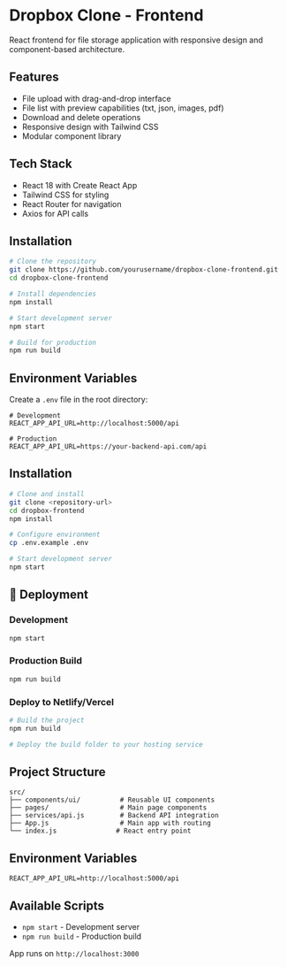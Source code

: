 # Dropbox Clone - Frontend

React frontend for file storage application with responsive design and component-based architecture.

## Features

- File upload with drag-and-drop interface
- File list with preview capabilities (txt, json, images, pdf)
- Download and delete operations
- Responsive design with Tailwind CSS
- Modular component library

## Tech Stack

- React 18 with Create React App
- Tailwind CSS for styling
- React Router for navigation
- Axios for API calls

## Installation

```bash
# Clone the repository
git clone https://github.com/yourusername/dropbox-clone-frontend.git
cd dropbox-clone-frontend

# Install dependencies
npm install

# Start development server
npm start

# Build for production
npm run build
```

## Environment Variables

Create a `.env` file in the root directory:

```env
# Development
REACT_APP_API_URL=http://localhost:5000/api

# Production
REACT_APP_API_URL=https://your-backend-api.com/api
```

## Installation

```bash
# Clone and install
git clone <repository-url>
cd dropbox-frontend
npm install

# Configure environment
cp .env.example .env

# Start development server
npm start
```

## 🚀 Deployment

### Development
```bash
npm start
```

### Production Build
```bash
npm run build
```

### Deploy to Netlify/Vercel
```bash
# Build the project
npm run build

# Deploy the build folder to your hosting service
```

## Project Structure

```
src/
├── components/ui/          # Reusable UI components
├── pages/                  # Main page components
├── services/api.js         # Backend API integration
├── App.js                  # Main app with routing
└── index.js               # React entry point
```

## Environment Variables

```env
REACT_APP_API_URL=http://localhost:5000/api
```

## Available Scripts

- `npm start` - Development server
- `npm run build` - Production build

App runs on `http://localhost:3000`

